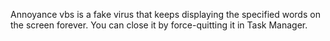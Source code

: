 Annoyance vbs is a fake virus that keeps displaying the specified words on the screen forever.
You can close it by force-quitting it in Task Manager.
